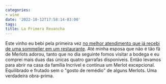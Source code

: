 ```yaml
---
categories:
- wine
date: '2022-10-12T17:58:14-03:00'
tags:
title: La Primera Revancha
---
```


Este vinho eu bebi pela primeira vez [no melhor atendimento que já recebi de uma sommelier em um restaurante](/argentina-2022). Até minha esposa que não é tão fã de Merlots adorou, tanto que no dia seguinte fomos visitar a bodega e eu comprei mais duas das únicas quatro garrafas disponíveis. Então levamos para abrir na casa da família Incrível e continua um Merlot excepcional. Equilibrado e frutado sem o "gosto de remédio" de alguns Merlots. Uma verdadeira obra-prima.
